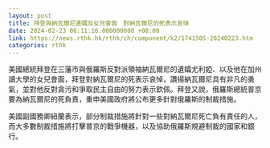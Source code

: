 ```yaml
---
layout: post
title: 拜登與納瓦爾尼遺孀及女兒會面　對納瓦爾尼的死表示哀悼
date: 2024-02-23 06:11:16.000000000 +08:00
link: https://news.rthk.hk/rthk/ch/component/k2/1741505-20240223.htm
categories: rthk
---
```


美國總統拜登在三藩市與俄羅斯反對派領袖納瓦爾尼的遺孀尤利婭、以及他在加州讀大學的女兒會面，拜登對納瓦爾尼的死表示哀悼，讚揚納瓦爾尼具有非凡的勇氣，並對他反對貪污和爭取民主自由的努力表示欽佩。拜登又說，俄羅斯總統普京要為納瓦爾尼的死負責，重申美國政府將公布更多針對俄羅斯的制裁措施。

美國副國務卿紐蘭表示，部分制裁措施將針對一些對納瓦爾尼死亡負有責任的人，而大多數制裁措施將打擊普京的戰爭機器，以及協助俄羅斯規避制裁的國家和銀行。
